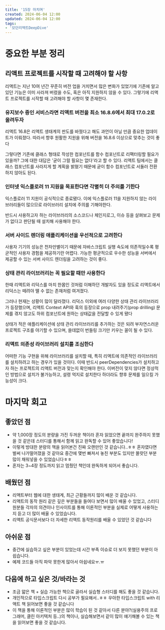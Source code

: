 ```yaml
---
title: '15장 마치며'
created: 2024-06-04 12:00
updated: 2024-06-04 12:00
tags:
- '모던리액트DeepDive'
---
```


# 중요한 부분 정리

## 리액트 프로젝트를 시작할 때 고려해야 할 사항

리액트는 지난 10여 년간 꾸준히 버전 업을 거치면서 많은 변화가 있었기에 기존에 알고 있던 기능은 이미 사라져 버렸을 수도, 혹은 아직 지원하지 않을 수 있다. 그렇기에 리액트 프로젝트를 시작할 때 고려해야 할 사항이 몇 존재한다.

### 유지보수 중인 서비스라면 리액트 버전을 최소 16.8.6에서 최대 17.0.2로 올려두자

리액트 16.8은 리액트 생태계의 판도를 바꿨다고 해도 과언이 아닐 만큼 중요한 업데이트가 이뤄졌다. 따라서 향후 원활한 지원을 위해 버전을 16.8.6 이상으로 맞추는 것이 좋다

그렇다면 기존에 클래스 형태로 작성한 컴포넌트를 함수 컴포넌트로 리팩터링할 필요가 있을까? 그에 대한 대답은 '굳이 그럴 필요는 없다'라고 할 수 있다. 리액트 팀에서는 클래스 컴포넌트를 사라지게 할 계획을 밝혔기 때문에 굳이 함수 컴포넌트로 서둘러 전환하지 않아도 된다.

### 인터넷 익스플로러 11 지원을 목표한다면 각별히 더 주의를 기한다

익스플로러 11 지원이 공식적으로 종료됐다. 이에 익스플로러 11을 지원하지 않는 라이브러리들이 많으므로 라이브러리 설치에 주의를 기해야한다.

반드시 사용하고자 하는 라이브러리의 소스코드나 체인지로그, 이슈 등을 살펴보고 문제가 없다고 판단될 때 설치해 사용해야 한다.

### 서버 사이드 렌더링 애플리케이션을 우선적으로 고려한다

사용자 기기의 성능은 천차만별이기 때문에 자바스크립트 실행 속도에 의존적일수록 평균적인 사용자 경험을 제공하기란 어렵다.
가능한 평균적으로 우수한 성능을 서버에서 제공할 수 있는 서버 사이드 렌더링을 고려하는 것이 좋다.

### 상태 관리 라이브러리는 꼭 필요할 때만 사용한다

한때 리액트와 리덕스를 마치 한몸인 것처럼 이해하던 개발자도 있을 정도로 리액트에서 리덕스는 떼려야 뗼 수 없는 존재처럼 여겨졌다.

그러나 현재는 상황이 많이 달라졌다. 리덕스 이외에 여러 다양한 상태 관리 라이브러리가 등장했으며, 리액트 Context API와 훅의 등장으로 prop 내려주기(prop drilling) 문제를 겪지 않고도 하위 컴포넌트에 원하는 상태값을 전달할 수 있게 됐다

상태가 적은 애플리케이션에 상태 관리 라이브러리를 추가하는 것은 되려 부자연스러운 프로젝트 구조를 야기할 수 있으며, 쓸데없이 번들링 크기만 키우는 꼴이 될 수 있다.

### 리액트 의존성 라이브러리 설치를 조심한다

어떠한 기능 구현을 위해 라이브러리를 설치할 때, 특히 리액트에 의존적인 라이브러리를 설치하려고 하는 경우가 있을 것이다. 이때 반드시 peerDependencies가 설치하고자 하는 프로젝트의 리액트 버전과 맞는지 확인해야 한다. 이버전이 맞지 않다면 정상적인 방법으로 설치가 불가능하고, 설령 억지로 설치한다 하더라도 향후 문제를 일으킬 가능성이 크다.

# 마지막 회고

## 좋았던 점

- 약 1,000장 정도의 분량을 가진 두꺼운 책이라 혼자 읽었으면 끝까지 완주하지 못했을 것 같은데 스터디를 통해서 함께 읽고 완독할 수 있어 좋았습니다!
- 이렇게 방대한 분량의 책을 읽어본건 진짜 오랜만인 것 같습니다..ㅎㅎ 혼자였다면 벌써 나가떨어졌을 것 같아요 중간에 몇번 빠져서 놓친 부분도 있지만 몰랏던 부분 많이 채워넣을 수 있었습니다ㅎㅎ
- 혼자는 3~4장 정도까지 읽고 멈췄던 책인데 완독하게 되어서 좋습니다.

## 배웠던 점

- 리액트부터 웹에 대한 생태계, 최근 근황들까지 많이 배운 것 같습니다.
- 리액트의 동작 원리 같은 깊은 부분들을 들여다 보면서 많이 배울 수 있었고, 스터디원분들 각자의 의견이나 인사이트를 통해 이론적인 부분을 실제로 어떻게 사용하는지 듣고 더 많이 배울 수 있었습니다.
- 리액트 공식문서보다 더 자세한 리액트 동작원리를 배울 수 있었던 것 같습니다

## 아쉬운 점

- 중간에 실습하고 싶은 부분이 있었는데 시간 부족 이슈로 더 보지 못했던 부분이 아쉽습니다.
- 예제 코드들 아직 파악 못한게 많아서 아쉽네요ㅠ.ㅠ

## 다음에 하고 싶은 것/바라는 것

- 조금 얇은 책 + 실습 가능한 책으로 골라서 실습형 스터디를 해도 좋을 것 같습니다.
- 개인적으로 타입스크립트 다시 공부가 필요해서..ㅎㅎ 우아한 타입스크립트 with 리액트 책 읽어보면 좋을 것 같습니다
- 이 책을 통해 이론적인 부분은 많이 학습이 된 것 같아서 다른 분야?(실용주의 프로그래머, 클린 아키텍처 등..)의 책이나, 실습해보면서 같이 많이 얘기해볼 수 있는 책을 읽어보면 좋을 것 같습니다.
